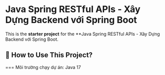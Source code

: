 # Java Spring RESTful APIs - Xây Dựng Backend với Spring Boot

This is the **starter project** for the **Java Spring RESTful APIs - Xây Dựng Backend với Spring Boot.

## 📖 How to Use This Project?

===
Môi trường chạy dự án: Java 17


